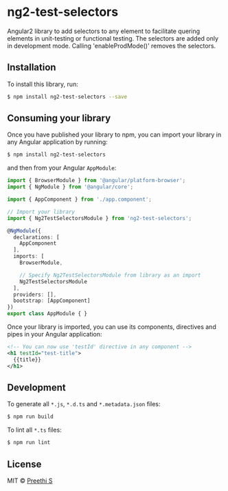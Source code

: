 # ng2-test-selectors
Angular2 library to add selectors to any element  to facilitate quering elements in unit-testing or functional testing. The selectors are added only in development mode. 
Calling 'enableProdMode()' removes the selectors.

## Installation

To install this library, run:

```bash
$ npm install ng2-test-selectors --save
```

## Consuming your library

Once you have published your library to npm, you can import your library in any Angular application by running:

```bash
$ npm install ng2-test-selectors
```

and then from your Angular `AppModule`:

```typescript
import { BrowserModule } from '@angular/platform-browser';
import { NgModule } from '@angular/core';

import { AppComponent } from './app.component';

// Import your library
import { Ng2TestSelectorsModule } from 'ng2-test-selectors';

@NgModule({
  declarations: [
    AppComponent
  ],
  imports: [
    BrowserModule,

    // Specify Ng2TestSelectorsModule from library as an import
    Ng2TestSelectorsModule
  ],
  providers: [],
  bootstrap: [AppComponent]
})
export class AppModule { }
```

Once your library is imported, you can use its components, directives and pipes in your Angular application:

```xml
<!-- You can now use 'testId' directive in any component -->
<h1 testId="test-title">
  {{title}}
</h1>
```

## Development

To generate all `*.js`, `*.d.ts` and `*.metadata.json` files:

```bash
$ npm run build
```

To lint all `*.ts` files:

```bash
$ npm run lint
```

## License

MIT © [Preethi S](mailto:preethi.ms34@gmail.com)
